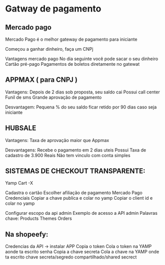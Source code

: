 # Gatway de pagamento

## Mercado pago
Mercado Pago é o melhor gateway de pagamento para iniciante

Começou a ganhar dinheiro, faça um CNPj

Vantagens mercado pago
No dia seguinte você pode sacar o seu dinheiro 
Cartão pré-pago
Pagamentos de boletos diretamente no gatewat

## APPMAX ( para CNPJ )

Vantagens:
Depois de 2 dias sob proposta, seu saldo cai
Possui call center
Funil de sms
Grande aprovação de pagamento 

Desvantagem:
Pequena % do seu saldo ficar retido por 90 dias caso seja iniciante

## HUBSALE

Vantagens:
Taxa de aprovação maior que Appmax

Desvantagens:
Recebe o pagamento em 2 dias uteis
Possui Taxa de cadastro de 3.900 Reais
Não tem vinculo com conta simples


## SISTEMAS DE CHECKOUT TRANSPARENTE:

Yamp
Cart -X

Cadastra o cartão 
Escolher afiliação de pagamento
Mercado Pago Credenciais
Copiar a chave publica e colar no yamp
Copiar o client id e colar no yamp

Configurar escopo da api admin
Exemplo de acesso a API admin
Palavras chave:
Products
Themes
Orders

## Na shopeefy:

Credencias da API -> instalar APP
Copia o token 
Cola o token na YAMP aonde ta escrito senha
Copia a chave secreta 
Cola a chave na YAMP onde ta escrito chave secreta/segredo compartilhado/shared secrect